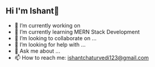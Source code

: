 ## Hi I'm Ishant👋

- 🔭 I’m currently working on 
- 🌱 I’m currently learning MERN Stack Development
- 👯 I’m looking to collaborate on ...
- 🤔 I’m looking for help with ...
- 💬 Ask me about ...
- 📫 How to reach me: ishantchaturvedi123@gmail.com

<!--
**Ishantchaturvedi/Ishantchaturvedi** is a ✨ _special_ ✨ repository because its `README.md` (this file) appears on your GitHub profile.

Here are some ideas to get you started:

- 🔭 I’m currently working on 
- 🌱 I’m currently learning MERN Stack Development
- 👯 I’m looking to collaborate on ...
- 🤔 I’m looking for help with ...
- 💬 Ask me about ...
- 📫 How to reach me: ishantchaturvedi123@gmail.com
- 😄 Pronouns: ...
- ⚡ Fun fact: ...
-->
